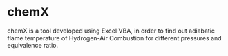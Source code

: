 # chemX
chemX is a tool developed using Excel VBA, in order to find out adiabatic flame temperature of Hydrogen-Air Combustion for different pressures and equivalence ratio.
